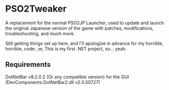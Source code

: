 PSO2Tweaker
===========

A replacement for the normal PSO2JP Launcher, used to update and launch the original Japanese version of the game with patches, modifications, troubleshooting, and much more.

Still getting things set up here, and I'll apologize in advance for my horrible, horrible, code. ;w; This is my first .NET project, so... yeah.

## Requirements
DotNetBar v8.2.0.2 (Or any compatible version) for the GUI (DevComponents.DotNetBar2.dll v2.0.50727)
